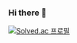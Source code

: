 ### Hi there 👋
[![Solved.ac 프로필](http://mazassumnida.wtf/api/generate_badge?boj=malratz)](https://solved.ac/malratz)
<!--
**HaecheonLee/HaecheonLee** is a ✨ _special_ ✨ repository because its `README.md` (this file) appears on your GitHub profile.

Here are some ideas to get you started:

- 🔭 I’m currently working on ...
- 🌱 I’m currently learning ...
- 👯 I’m looking to collaborate on ...
- 🤔 I’m looking for help with ...
- 💬 Ask me about ...
- 📫 How to reach me: ...
- 😄 Pronouns: ...
- ⚡ Fun fact: ...
-->
